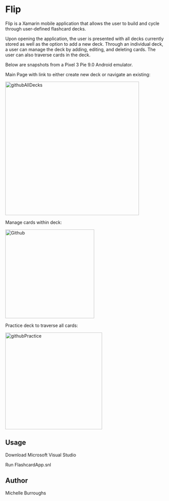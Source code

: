 # Flip
Flip is a Xamarin mobile application that allows the user to build and cycle through user-defined flashcard decks. 

Upon opening the application, the user is presented with all decks currently stored as well as the option to add a new deck. Through an individual deck,
a user can manage the deck by adding, editing, and deleting cards. The user can also traverse cards in the deck.

Below are snapshots from a Pixel 3 Pie 9.0 Android emulator.



Main Page with link to either create new deck or navigate an existing:

<img width="421" alt="githubAllDecks" src="https://user-images.githubusercontent.com/13874659/159103785-8f65395e-50b6-4133-b024-0705f2364224.png">

Manage cards within deck:

<img width="280" alt="Github" src="https://user-images.githubusercontent.com/13874659/159103767-cb700d42-f89c-470a-a783-85e77ff73d29.png">

Practice deck to traverse all cards:

<img width="305" alt="githubPractice" src="https://user-images.githubusercontent.com/13874659/159103795-67f3463a-bc5d-43b1-a025-34e8cab5f51c.png">


## Usage
Download Microsoft Visual Studio

Run FlashcardApp.snl


## Author
Michelle Burroughs

